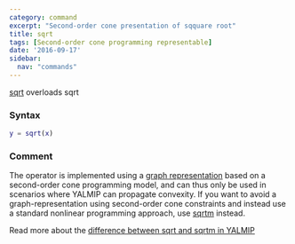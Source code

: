 ```yaml
---
category: command
excerpt: "Second-order cone presentation of sqquare root"
title: sqrt
tags: [Second-order cone programming representable]
date: '2016-09-17'
sidebar:
  nav: "commands"
---
```


[sqrt](/command/sqrt) overloads sqrt

### Syntax
````matlab
y = sqrt(x)
````

### Comment

The operator is implemented using a [graph representation](/tutorial/nonlinearoperatorsgraphs) based on a second-order cone programming model, and can thus only be used in scenarios where YALMIP can propagate convexity. If you want to avoid a graph-representation using second-order cone constraints and instead use a standard nonlinear programming approach, use [sqrtm](/command/sqrtm) instead. 

Read more about the [difference between sqrt and sqrtm in YALMIP](/squareroots)
